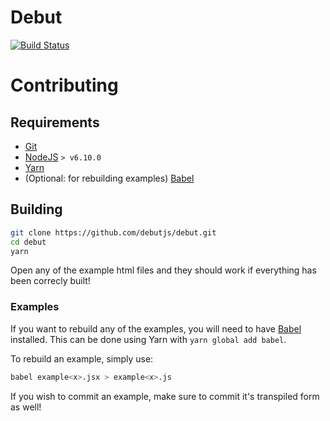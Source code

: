 # Debut

[![Build Status](https://travis-ci.org/debutjs/debut.svg?branch=master)](https://travis-ci.org/debutjs/debut)

# Contributing

## Requirements
 - [Git](https://git-scm.com/)
 - [NodeJS](https://nodejs.org/en/) `> v6.10.0`
 - [Yarn](https://yarnpkg.com/en/)
 - (Optional: for rebuilding examples) [Babel](https://babeljs.io/)

## Building

```bash
git clone https://github.com/debutjs/debut.git
cd debut
yarn
```

Open any of the example html files and they should work if everything has been
correcly built!

### Examples

If you want to rebuild any of the examples, you will need to have
[Babel](https://babeljs.io/) installed. This can be done using Yarn with
`yarn global add babel`.

To rebuild an example, simply use:

```bash
babel example<x>.jsx > example<x>.js
```

If you wish to commit an example, make sure to commit it's transpiled form as
well!